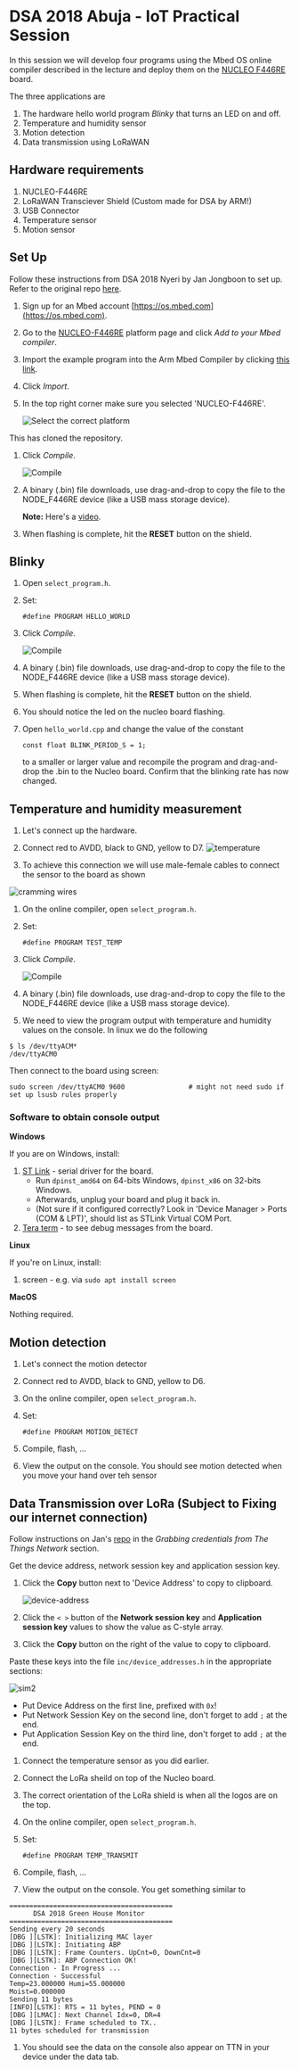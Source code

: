 # DSA 2018 Abuja - IoT Practical Session

In this session we will develop four programs using the Mbed OS online compiler described in the lecture and deploy them on the [NUCLEO F446RE](https://os.mbed.com/platforms/ST-Nucleo-F446RE/) board.

The three applications are
1. The hardware hello world program *Blinky* that turns an LED on and off.
1. Temperature and humidity sensor
1. Motion detection
1. Data transmission using LoRaWAN

## Hardware requirements
1. NUCLEO-F446RE
1. LoRaWAN Transciever Shield (Custom made for DSA by ARM!)
1. USB Connector
1. Temperature sensor
1. Motion sensor


## Set Up

Follow these instructions from DSA 2018 Nyeri by Jan Jongboon to set up. Refer to the original repo [here](https://github.com/janjongboom/dsa2018-greenhouse-monitor).

1. Sign up for an Mbed account [https://os.mbed.com](https://os.mbed.com).
1. Go to the [NUCLEO-F446RE](https://os.mbed.com/platforms/ST-Nucleo-F446RE/) platform page and click *Add to your Mbed compiler*.
1. Import the example program into the Arm Mbed Compiler by clicking [this link](https://os.mbed.com/compiler/#import:https://github.com/ciiram/dsa-abuja-mbed-demo).
1. Click *Import*.
1. In the top right corner make sure you selected 'NUCLEO-F446RE'.

    ![Select the correct platform](media/mbed100.png)

This has cloned the repository.

1. Click *Compile*.

    ![Compile](media/mbed4.png)

1. A binary (.bin) file downloads, use drag-and-drop to copy the file to the NODE_F446RE device (like a USB mass storage device).

    **Note:** Here's a [video](https://youtu.be/L5TcmFFD0iw?t=1m25s).

1. When flashing is complete, hit the **RESET** button on the shield.


## Blinky
1. Open `select_program.h`.
1. Set:

    ```
    #define PROGRAM HELLO_WORLD
    ```
 1. Click *Compile*.

    ![Compile](media/mbed4.png)

1. A binary (.bin) file downloads, use drag-and-drop to copy the file to the NODE_F446RE device (like a USB mass storage device).
1. When flashing is complete, hit the **RESET** button on the shield.
1. You should notice the led on the nucleo board flashing.
1. Open `hello_world.cpp` and change the value of the constant

   ```
   const float BLINK_PERIOD_S = 1;
   ```
   
   to a smaller or larger value and recompile the program and drag-and-drop the .bin to the Nucleo board. Confirm that the blinking rate has now changed.


## Temperature and humidity measurement
1. Let's connect up the hardware.
1. Connect red to AVDD, black to GND, yellow to D7. 
   ![temperature](media/pinout1.png)

1. To achieve this connection we will use male-female cables to connect the sensor to the board as shown

![cramming wires](media/IMG_8553.JPG)

1. On the online compiler, open `select_program.h`.
1. Set:

    ```
    #define PROGRAM TEST_TEMP
    ```
 1. Click *Compile*.

    ![Compile](media/mbed4.png)

1. A binary (.bin) file downloads, use drag-and-drop to copy the file to the NODE_F446RE device (like a USB mass storage device).
1. We need to view the program output with temperature and humidity values on the console. In linux we do the following

```
$ ls /dev/ttyACM*
/dev/ttyACM0
```

Then connect to the board using screen:

```
sudo screen /dev/ttyACM0 9600                # might not need sudo if set up lsusb rules properly
```
### Software to obtain console output
**Windows**

If you are on Windows, install:

1. [ST Link](http://janjongboom.com/downloads/st-link.zip) - serial driver for the board.
    * Run `dpinst_amd64` on 64-bits Windows, `dpinst_x86` on 32-bits Windows.
    * Afterwards, unplug your board and plug it back in.
    * (Not sure if it configured correctly? Look in 'Device Manager > Ports (COM & LPT)', should list as STLink Virtual COM Port.
1. [Tera term](https://osdn.net/projects/ttssh2/downloads/66361/teraterm-4.92.exe/) - to see debug messages from the board.

**Linux**

If you're on Linux, install:

1. screen - e.g. via `sudo apt install screen`

**MacOS**

Nothing required.

## Motion detection
1. Let's connect the motion detector
1. Connect red to AVDD, black to GND, yellow to D6. 
1. On the online compiler, open `select_program.h`.
1. Set:

    ```
    #define PROGRAM MOTION_DETECT
    ```
 1. Compile, flash, ...
 1. View the output on the console. You should see motion detected when you move your hand over teh sensor


## Data Transmission over LoRa (Subject to Fixing our internet connection)

Follow instructions on Jan's [repo](https://github.com/janjongboom/dsa2018-greenhouse-monitor) in the *Grabbing credentials from The Things Network* section.

Get the device address, network session key and application session key.

1. Click the **Copy** button next to 'Device Address' to copy to clipboard.

    ![device-address](media/ttn23.png)

1. Click the `< >` button of the **Network session key** and **Application session key** values to show the value as C-style array.
1. Click the **Copy** button on the right of the value to copy to clipboard.

Paste these keys into the file `inc/device_addresses.h` in the appropriate sections:

![sim2](media/sim2.png)

* Put Device Address on the first line, prefixed with `0x`!
* Put Network Session Key on the second line, don't forget to add `;` at the end.
* Put Application Session Key on the third line, don't forget to add `;` at the end.

1. Connect the temperature sensor as you did earlier.
1. Connect the LoRa sheild on top of the Nucleo board.
1. The correct orientation of the LoRa shield is when all the logos are on the top.
1. On the online compiler, open `select_program.h`.
1. Set:

    ```
    #define PROGRAM TEMP_TRANSMIT
    ```
1. Compile, flash, ...
1. View the output on the console. You get something similar to
```
=========================================
      DSA 2018 Green House Monitor
=========================================
Sending every 20 seconds
[DBG ][LSTK]: Initializing MAC layer
[DBG ][LSTK]: Initiating ABP
[DBG ][LSTK]: Frame Counters. UpCnt=0, DownCnt=0
[DBG ][LSTK]: ABP Connection OK!
Connection - In Progress ...
Connection - Successful
Temp=23.000000 Humi=55.000000
Moist=0.000000
Sending 11 bytes
[INFO][LSTK]: RTS = 11 bytes, PEND = 0
[DBG ][LMAC]: Next Channel Idx=0, DR=4
[DBG ][LSTK]: Frame scheduled to TX..
11 bytes scheduled for transmission
```
1. You should see the data on the console also appear on TTN in your device under the data tab.

